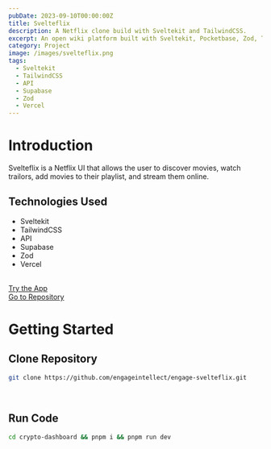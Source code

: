 ```yaml
---
pubDate: 2023-09-10T00:00:00Z
title: Svelteflix
description: A Netflix clone build with Sveltekit and TailwindCSS.
excerpt: An open wiki platform built with Sveltekit, Pocketbase, Zod, TinyMCE, TailwindCSS, and DaisyUI.
category: Project
image: /images/svelteflix.png
tags:
  - Sveltekit
  - TailwindCSS
  - API
  - Supabase
  - Zod
  - Vercel
---
```


# Introduction

Svelteflix is a Netflix UI that allows the user to discover movies, watch trailors, add movies to their playlist, and stream them online.

## Technologies Used

- Sveltekit
- TailwindCSS
- API
- Supabase
- Zod
- Vercel
  <br>
  <br>

[Try the App](https://engage-svelteflix.vercel.app)
<br />
[Go to Repository](https://github.com/engageintellect/engage-svelteflix.git)

# Getting Started

## Clone Repository

```bash
git clone https://github.com/engageintellect/engage-svelteflix.git
```

<br>

## Run Code

```bash
cd crypto-dashboard && pnpm i && pnpm run dev
```
